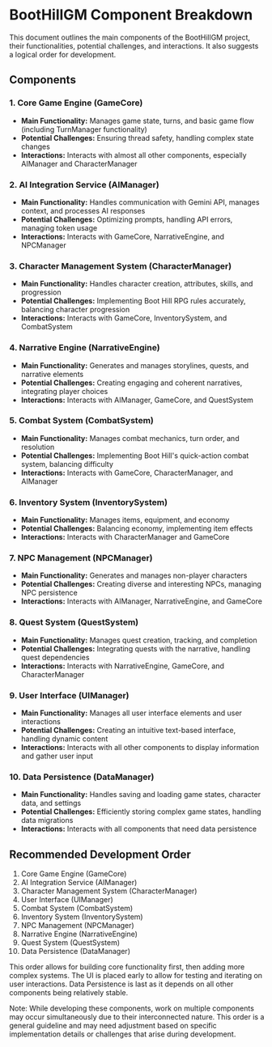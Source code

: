 # BootHillGM Component Breakdown

This document outlines the main components of the BootHillGM project, their functionalities, potential challenges, and interactions. It also suggests a logical order for development.

## Components

### 1. Core Game Engine (GameCore)
- **Main Functionality:** Manages game state, turns, and basic game flow (including TurnManager functionality)
- **Potential Challenges:** Ensuring thread safety, handling complex state changes
- **Interactions:** Interacts with almost all other components, especially AIManager and CharacterManager

### 2. AI Integration Service (AIManager)
- **Main Functionality:** Handles communication with Gemini API, manages context, and processes AI responses
- **Potential Challenges:** Optimizing prompts, handling API errors, managing token usage
- **Interactions:** Interacts with GameCore, NarrativeEngine, and NPCManager

### 3. Character Management System (CharacterManager)
- **Main Functionality:** Handles character creation, attributes, skills, and progression
- **Potential Challenges:** Implementing Boot Hill RPG rules accurately, balancing character progression
- **Interactions:** Interacts with GameCore, InventorySystem, and CombatSystem

### 4. Narrative Engine (NarrativeEngine)
- **Main Functionality:** Generates and manages storylines, quests, and narrative elements
- **Potential Challenges:** Creating engaging and coherent narratives, integrating player choices
- **Interactions:** Interacts with AIManager, GameCore, and QuestSystem

### 5. Combat System (CombatSystem)
- **Main Functionality:** Manages combat mechanics, turn order, and resolution
- **Potential Challenges:** Implementing Boot Hill's quick-action combat system, balancing difficulty
- **Interactions:** Interacts with GameCore, CharacterManager, and AIManager

### 6. Inventory System (InventorySystem)
- **Main Functionality:** Manages items, equipment, and economy
- **Potential Challenges:** Balancing economy, implementing item effects
- **Interactions:** Interacts with CharacterManager and GameCore

### 7. NPC Management (NPCManager)
- **Main Functionality:** Generates and manages non-player characters
- **Potential Challenges:** Creating diverse and interesting NPCs, managing NPC persistence
- **Interactions:** Interacts with AIManager, NarrativeEngine, and GameCore

### 8. Quest System (QuestSystem)
- **Main Functionality:** Manages quest creation, tracking, and completion
- **Potential Challenges:** Integrating quests with the narrative, handling quest dependencies
- **Interactions:** Interacts with NarrativeEngine, GameCore, and CharacterManager

### 9. User Interface (UIManager)
- **Main Functionality:** Manages all user interface elements and user interactions
- **Potential Challenges:** Creating an intuitive text-based interface, handling dynamic content
- **Interactions:** Interacts with all other components to display information and gather user input

### 10. Data Persistence (DataManager)
- **Main Functionality:** Handles saving and loading game states, character data, and settings
- **Potential Challenges:** Efficiently storing complex game states, handling data migrations
- **Interactions:** Interacts with all components that need data persistence

## Recommended Development Order

1. Core Game Engine (GameCore)
2. AI Integration Service (AIManager)
3. Character Management System (CharacterManager)
4. User Interface (UIManager)
5. Combat System (CombatSystem)
6. Inventory System (InventorySystem)
7. NPC Management (NPCManager)
8. Narrative Engine (NarrativeEngine)
9. Quest System (QuestSystem)
10. Data Persistence (DataManager)

This order allows for building core functionality first, then adding more complex systems. The UI is placed early to allow for testing and iterating on user interactions. Data Persistence is last as it depends on all other components being relatively stable.

Note: While developing these components, work on multiple components may occur simultaneously due to their interconnected nature. This order is a general guideline and may need adjustment based on specific implementation details or challenges that arise during development.
